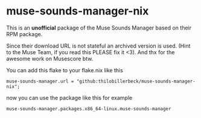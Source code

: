 # muse-sounds-manager-nix

This is an **unofficial** package of the Muse Sounds Manager based on their RPM package.

Since their download URL is not stateful an archived version is used. (Hint to the Muse Team, if you read this PLEASE fix it <3). And thx for the awesome work on Musescore btw.

You can add this flake to your flake.nix like this
```
muse-sounds-manager.url = "github:thilobillerbeck/muse-sounds-manager-nix";
```

now you can use the package like this for example
```
muse-sounds-manager.packages.x86_64-linux.muse-sounds-manager
```

